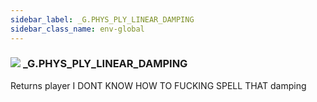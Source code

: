 ```yaml
---
sidebar_label: _G.PHYS_PLY_LINEAR_DAMPING
sidebar_class_name: env-global
---
```


### ![](/img/wiki/global.png) **_G**.PHYS_PLY_LINEAR_DAMPING
Returns player I DONT KNOW HOW TO FUCKING SPELL THAT damping<br/>
